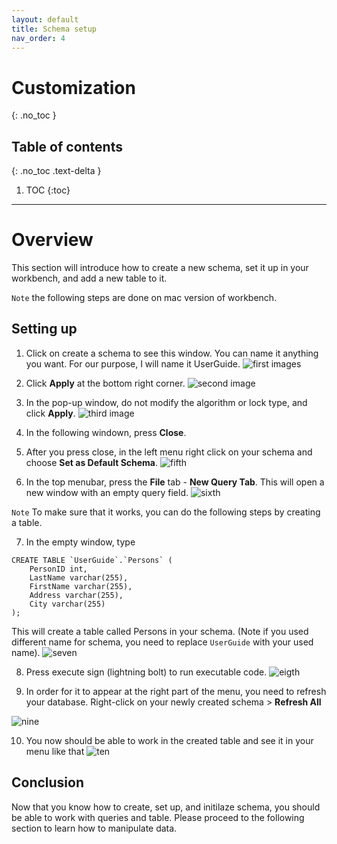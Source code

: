 ```yaml
---
layout: default
title: Schema setup
nav_order: 4
---
```


# Customization
{: .no_toc }

## Table of contents
{: .no_toc .text-delta }

1. TOC
{:toc}

---

# Overview

This section will introduce how to create a new schema, set it up in your workbench, and add a new table to it.

``` Note ``` the following steps are done on mac version of workbench.

## Setting up
1. Click on create a schema to see this window. You can name it anything you want. For our purpose, I will name it UserGuide.
![first images](https://github.com/vasshorin/VPD-Comm/blob/Gh-pages/assets/images/first.png?raw=true)

2. Click **Apply** at the bottom right corner.
![second image](https://github.com/vasshorin/VPD-Comm/blob/Gh-pages/assets/images/second.png?raw=true)

3. In the pop-up window, do not modify the algorithm or lock type, and click **Apply**. 
![third image](https://github.com/vasshorin/VPD-Comm/blob/Gh-pages/assets/images/third.png?raw=true)

4. In the following windown, press **Close**.

5. After you press close, in the left menu right click on your schema and choose **Set as Default Schema**.
![fifth](https://github.com/vasshorin/VPD-Comm/blob/Gh-pages/assets/images/fifth.png?raw=true)

6. In the top menubar, press the **File** tab -  **New Query Tab**. This will open a new window with an empty query field.
![sixth](https://github.com/vasshorin/VPD-Comm/blob/Gh-pages/assets/images/sixth.png?raw=true)

```Note``` To make sure that it works, you can do the following steps by creating a table.

7. In the empty window, type 

```
CREATE TABLE `UserGuide`.`Persons` (
    PersonID int,
    LastName varchar(255),
    FirstName varchar(255),
    Address varchar(255),
    City varchar(255)
);
```

This will create a table called Persons in your schema. (Note if you used different name for schema, you need to replace `UserGuide` with your used name).
![seven](https://github.com/vasshorin/VPD-Comm/blob/Gh-pages/assets/images/seventh.png?raw=true)

8. Press execute sign (lightning bolt) to run executable code.
![eigth](https://github.com/vasshorin/VPD-Comm/blob/Gh-pages/assets/images/eighth.png?raw=true)

9. In order for it to appear at the right part of the menu, you need to refresh your database. Right-click on your newly created schema > **Refresh All**

![nine](https://github.com/vasshorin/VPD-Comm/blob/Gh-pages/assets/images/nineth.png?raw=true)

10. You now should be able to work in the created table and see it in your menu like that
![ten](https://github.com/vasshorin/VPD-Comm/blob/Gh-pages/assets/images/tenth.png?raw=true)

## Conclusion

Now that you know how to create, set up, and initilaze schema, you should be able to work with queries and table. Please proceed to the following section to learn how to manipulate data.








